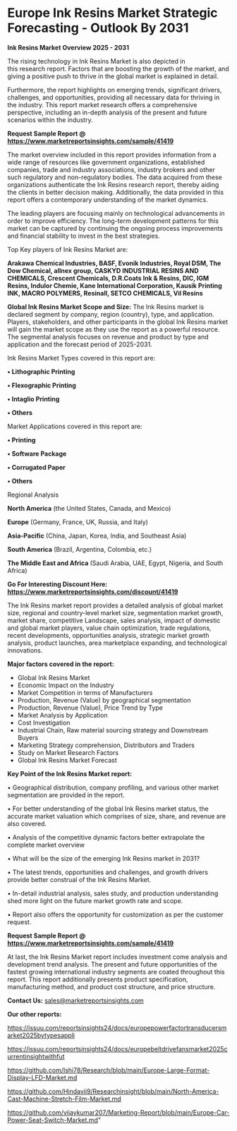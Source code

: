 # Europe Ink Resins Market Strategic Forecasting - Outlook By 2031

<Strong> Ink Resins Market Overview 2025 - 2031</strong>

The rising technology in Ink Resins Market is also depicted in this research report. Factors that are boosting the growth of the market, and giving a positive push to thrive in the global market is explained in detail.

Furthermore, the report highlights on emerging trends, significant drivers, challenges, and opportunities, providing all necessary data for thriving in the industry. This report market research offers a comprehensive perspective, including an in-depth analysis of the present and future scenarios within the industry.

<strong>Request Sample Report @ <a href=https://www.marketreportsinsights.com/sample/41419>https://www.marketreportsinsights.com/sample/41419</a></strong>

The market overview included in this report provides information from a wide range of resources like government organizations, established companies, trade and industry associations, industry brokers and other such regulatory and non-regulatory bodies. The data acquired from these organizations authenticate the Ink Resins research report, thereby aiding the clients in better decision making. Additionally, the data provided in this report offers a contemporary understanding of the market dynamics.

The leading players are focusing mainly on technological advancements in order to improve efficiency. The long-term development patterns for this market can be captured by continuing the ongoing process improvements and financial stability to invest in the best strategies.

Top Key players of Ink Resins Market are:

<strong>Arakawa Chemical Industries, BASF, Evonik Industries, Royal DSM, The Dow Chemical, allnex group, CASKYD INDUSTRIAL RESINS AND CHEMICALS, Crescent Chemicals, D.R.Coats Ink & Resins, DIC, IGM Resins, Indulor Chemie, Kane International Corporation, Kausik Printing INK, MACRO POLYMERS, Resinall, SETCO CHEMICALS, Vil Resins</strong>

<strong><b>Global Ink Resins Market Scope and Size:</b></strong>
The Ink Resins market is declared segment by company, region (country), type, and application. Players, stakeholders, and other participants in the global Ink Resins market will gain the market scope as they use the report as a powerful resource. The segmental analysis focuses on revenue and product by type and application and the forecast period of 2025-2031.

Ink Resins Market Types covered in this report are:

<strong>•  Lithographic Printing

•  Flexographic Printing

•  Intaglio Printing

•  Others</strong>

Market Applications covered in this report are:

<strong>•  Printing

•  Software Package

•  Corrugated Paper

•  Others</strong> 

Regional Analysis

<strong>North America</strong> (the United States, Canada, and Mexico)

<strong>Europe</strong> (Germany, France, UK, Russia, and Italy)

<strong>Asia-Pacific</strong> (China, Japan, Korea, India, and Southeast Asia)

<strong>South America</strong> (Brazil, Argentina, Colombia, etc.)

<strong>The Middle East and Africa</strong> (Saudi Arabia, UAE, Egypt, Nigeria, and South Africa)

<strong>Go For Interesting Discount Here: <a href=https://www.marketreportsinsights.com/discount/41419>https://www.marketreportsinsights.com/discount/41419</a></strong>

The Ink Resins market report provides a detailed analysis of global market size, regional and country-level market size, segmentation market growth, market share, competitive Landscape, sales analysis, impact of domestic and global market players, value chain optimization, trade regulations, recent developments, opportunities analysis, strategic market growth analysis, product launches, area marketplace expanding, and technological innovations.

<strong><b>Major factors covered in the report:</b></strong>
<ul>
  <li>Global Ink Resins Market </li>
  <li>Economic Impact on the Industry</li>
  <li>Market Competition in terms of Manufacturers</li>
  <li>Production, Revenue (Value) by geographical segmentation</li>
  <li>Production, Revenue (Value), Price Trend by Type</li>
  <li>Market Analysis by Application</li>
  <li>Cost Investigation</li>
  <li>Industrial Chain, Raw material sourcing strategy and Downstream Buyers</li>
  <li>Marketing Strategy comprehension, Distributors and Traders</li>
  <li>Study on Market Research Factors</li>
  <li>Global Ink Resins Market Forecast</li>
</ul>

<strong><b>Key Point of the Ink Resins Market report:</b></strong>

• Geographical distribution, company profiling, and various other market segmentation are provided in the report.

• For better understanding of the global Ink Resins market status, the accurate market valuation which comprises of size, share, and revenue are also covered.

• Analysis of the competitive dynamic factors better extrapolate the complete market overview

• What will be the size of the emerging Ink Resins market in 2031?

• The latest trends, opportunities and challenges, and growth drivers provide better construal of the Ink Resins Market.

• In-detail industrial analysis, sales study, and production understanding shed more light on the future market growth rate and scope.

• Report also offers the opportunity for customization as per the customer request.

<strong>Request Sample Report @ <a href=https://www.marketreportsinsights.com/sample/41419>https://www.marketreportsinsights.com/sample/41419</a></strong>

At last, the Ink Resins Market report includes investment come analysis and development trend analysis. The present and future opportunities of the fastest growing international industry segments are coated throughout this report. This report additionally presents product specification, manufacturing method, and product cost structure, and price structure.

<strong>Contact Us:</strong>
sales@marketreportsinsights.com

<strong>Our other reports:</strong>

<a href=https://issuu.com/reportsinsights24/docs/europepowerfactortransducersmarket2025bytypesappli>https://issuu.com/reportsinsights24/docs/europepowerfactortransducersmarket2025bytypesappli</a>

<a href=https://issuu.com/reportsinsights24/docs/europebeltdrivefansmarket2025currentinsightwithfut>https://issuu.com/reportsinsights24/docs/europebeltdrivefansmarket2025currentinsightwithfut</a>

<a href=https://github.com/Ishi78/Research/blob/main/Europe-Large-Format-Display-LFD-Market.md>https://github.com/Ishi78/Research/blob/main/Europe-Large-Format-Display-LFD-Market.md</a>

<a href=https://github.com/Hindavii9/Researchinsight/blob/main/North-America-Cast-Machine-Stretch-Film-Market.md>https://github.com/Hindavii9/Researchinsight/blob/main/North-America-Cast-Machine-Stretch-Film-Market.md</a>

<a href=https://github.com/vijaykumar207/Marketing-Report/blob/main/Europe-Car-Power-Seat-Switch-Market.md>https://github.com/vijaykumar207/Marketing-Report/blob/main/Europe-Car-Power-Seat-Switch-Market.md</a>"
